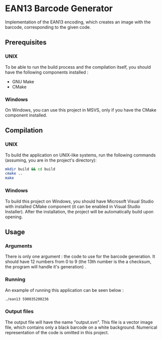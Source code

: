 # EAN13 Barcode Generator

Implementation of the EAN13 encoding, which creates an image with the barcode, corresponding to the given code.

## Prerequisites

### UNIX

To be able to run the build process and the compilation itself, you should have the following components installed :

* GNU Make
* CMake

### Windows

On Windows, you can use this project in MSVS, only if you have the CMake component installed.

## Compilation

### UNIX

To build the application on UNIX-like systems, run the following commands (assuming, you are in the project's directory):
```bash
mkdir build && cd build
cmake ..
make
```

### Windows

To build this project on Windows, you should have Microsoft Visual Studio with installed CMake component (it can be enabled in Visual Studio Installer). After the installation, the project will be automatically build upon opening.

## Usage

### Arguments

There is only one argument : the code to use for the barcode generation. It should have 12 numbers from 0 to 9 (the 13th number is the a checksum, the program will handle it's generation) .


### Running

An example of running this application can be seen below :

```bash
./ean13 590035200236
```

### Output files

The output file will have the name "output.svn". This file is a vector image file, which contains only a black barcode on a white background. Numerical representation of the code is omitted in this project.
